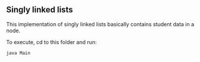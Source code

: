 ## Singly linked lists

This implementation of singly linked lists basically contains student data in a node.

To execute, cd to this folder and run:

```bash
java Main
```
